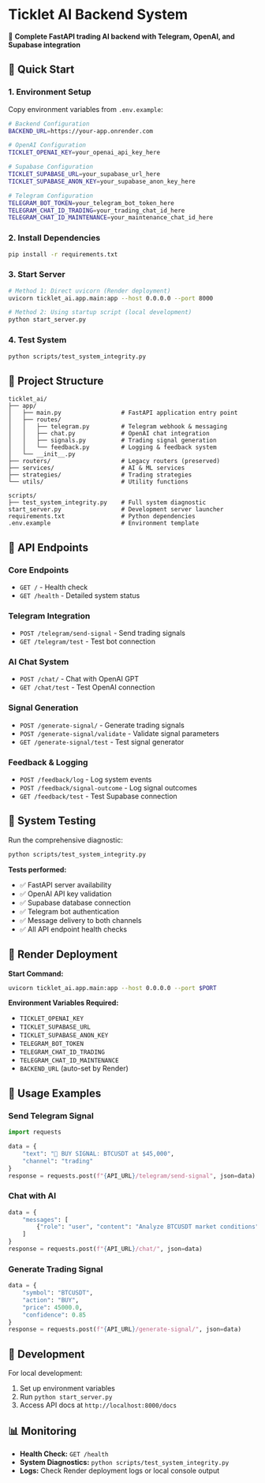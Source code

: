 # Ticklet AI Backend System

🧠 **Complete FastAPI trading AI backend with Telegram, OpenAI, and Supabase integration**

## 🚀 Quick Start

### 1. Environment Setup
Copy environment variables from `.env.example`:

```bash
# Backend Configuration
BACKEND_URL=https://your-app.onrender.com

# OpenAI Configuration  
TICKLET_OPENAI_KEY=your_openai_api_key_here

# Supabase Configuration
TICKLET_SUPABASE_URL=your_supabase_url_here
TICKLET_SUPABASE_ANON_KEY=your_supabase_anon_key_here

# Telegram Configuration
TELEGRAM_BOT_TOKEN=your_telegram_bot_token_here
TELEGRAM_CHAT_ID_TRADING=your_trading_chat_id_here
TELEGRAM_CHAT_ID_MAINTENANCE=your_maintenance_chat_id_here
```

### 2. Install Dependencies
```bash
pip install -r requirements.txt
```

### 3. Start Server
```bash
# Method 1: Direct uvicorn (Render deployment)
uvicorn ticklet_ai.app.main:app --host 0.0.0.0 --port 8000

# Method 2: Using startup script (local development)
python start_server.py
```

### 4. Test System
```bash
python scripts/test_system_integrity.py
```

## 📁 Project Structure

```
ticklet_ai/
├── app/
│   ├── main.py                 # FastAPI application entry point
│   ├── routes/
│   │   ├── telegram.py         # Telegram webhook & messaging
│   │   ├── chat.py             # OpenAI chat integration
│   │   ├── signals.py          # Trading signal generation
│   │   └── feedback.py         # Logging & feedback system
│   └── __init__.py
├── routers/                    # Legacy routers (preserved)
├── services/                   # AI & ML services
├── strategies/                 # Trading strategies
└── utils/                      # Utility functions

scripts/
├── test_system_integrity.py    # Full system diagnostic
start_server.py                 # Development server launcher
requirements.txt                # Python dependencies
.env.example                    # Environment template
```

## 🔌 API Endpoints

### Core Endpoints
- `GET /` - Health check
- `GET /health` - Detailed system status

### Telegram Integration
- `POST /telegram/send-signal` - Send trading signals
- `GET /telegram/test` - Test bot connection

### AI Chat System
- `POST /chat/` - Chat with OpenAI GPT
- `GET /chat/test` - Test OpenAI connection

### Signal Generation
- `POST /generate-signal/` - Generate trading signals
- `POST /generate-signal/validate` - Validate signal parameters
- `GET /generate-signal/test` - Test signal generator

### Feedback & Logging
- `POST /feedback/log` - Log system events
- `POST /feedback/signal-outcome` - Log signal outcomes
- `GET /feedback/test` - Test Supabase connection

## 🧪 System Testing

Run the comprehensive diagnostic:

```bash
python scripts/test_system_integrity.py
```

**Tests performed:**
- ✅ FastAPI server availability
- ✅ OpenAI API key validation
- ✅ Supabase database connection
- ✅ Telegram bot authentication
- ✅ Message delivery to both channels
- ✅ All API endpoint health checks

## 🚀 Render Deployment

**Start Command:**
```bash
uvicorn ticklet_ai.app.main:app --host 0.0.0.0 --port $PORT
```

**Environment Variables Required:**
- `TICKLET_OPENAI_KEY`
- `TICKLET_SUPABASE_URL`
- `TICKLET_SUPABASE_ANON_KEY`
- `TELEGRAM_BOT_TOKEN`
- `TELEGRAM_CHAT_ID_TRADING`
- `TELEGRAM_CHAT_ID_MAINTENANCE`
- `BACKEND_URL` (auto-set by Render)

## 📱 Usage Examples

### Send Telegram Signal
```python
import requests

data = {
    "text": "🚀 BUY SIGNAL: BTCUSDT at $45,000",
    "channel": "trading"
}
response = requests.post(f"{API_URL}/telegram/send-signal", json=data)
```

### Chat with AI
```python
data = {
    "messages": [
        {"role": "user", "content": "Analyze BTCUSDT market conditions"}
    ]
}
response = requests.post(f"{API_URL}/chat/", json=data)
```

### Generate Trading Signal
```python
data = {
    "symbol": "BTCUSDT",
    "action": "BUY",
    "price": 45000.0,
    "confidence": 0.85
}
response = requests.post(f"{API_URL}/generate-signal/", json=data)
```

## 🔧 Development

For local development:
1. Set up environment variables
2. Run `python start_server.py`
3. Access API docs at `http://localhost:8000/docs`

## 📊 Monitoring

- **Health Check:** `GET /health`
- **System Diagnostics:** `python scripts/test_system_integrity.py`
- **Logs:** Check Render deployment logs or local console output